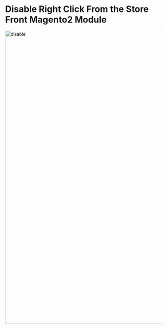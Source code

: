 # Disable Right Click From the Store Front Magento2 Module

<img width="943" alt="disable" src="https://user-images.githubusercontent.com/39663362/187072768-f2581702-6883-4f09-b04c-104ec9079269.png">
